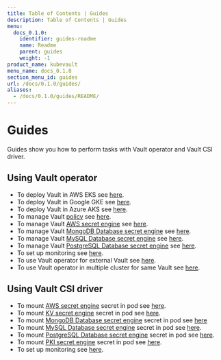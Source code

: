 ```yaml
---
title: Table of Contents | Guides
description: Table of Contents | Guides
menu:
  docs_0.1.0:
    identifier: guides-readme
    name: Readme
    parent: guides
    weight: -1
product_name: kubevault
menu_name: docs_0.1.0
section_menu_id: guides
url: /docs/0.1.0/guides/
aliases:
  - /docs/0.1.0/guides/README/
---
```

# Guides

Guides show you how to perform tasks with Vault operator and Vault CSI driver.

## Using Vault operator

- To deploy Vault in AWS EKS see [here](/docs/guides/provider/eks.md).
- To deploy Vault in Google GKE see [here](/docs/guides/provider/gke.md).
- To deploy Vault in Azure AKS see [here](/docs/guides/provider/aks.md).
- To manage Vault [policy](https://www.vaultproject.io/docs/concepts/policies.html) see [here](/docs/guides/policy-management/policy-management.md).
- To manage Vault [AWS secret engine](https://www.vaultproject.io/docs/secrets/aws/index.html#aws-secrets-engine) see [here](/docs/guides/secret-engines/aws/vault-operator.md).
- To manage Vault [MongoDB Database secret engine](https://www.vaultproject.io/api/secret/databases/mongodb.html) see [here](/docs/guides/secret-engines/mongodb/vault-operator.md).
- To manage Vault [MySQL Database secret engine](https://www.vaultproject.io/api/secret/databases/mysql-maria.html) see [here](/docs/guides/secret-engines/mysql/vault-operator.md).
- To manage Vault [PostgreSQL Database secret engine](https://www.vaultproject.io/api/secret/databases/postgresql.html) see [here](/docs/guides/secret-engines/postgres/vault-operator.md).
- To set up monitoring see [here](/docs/guides/monitoring/overview.md).
- To use Vault operator for external Vault see [here](/docs/guides/provider/external-vault.md).
- To use Vault operator in multiple cluster for same Vault see [here](/docs/guides/provider/multi-cluster-vault.md).

## Using Vault CSI driver

- To mount [AWS secret engine](https://www.vaultproject.io/docs/secrets/aws/index.html) secret in pod see [here](/docs/guides/secret-engines/aws/csi-driver.md).
- To mount [KV secret engine](https://www.vaultproject.io/docs/secrets/kv/kv-v1.html) secret in pod see [here](/docs/guides/secret-engines/kv/csi-driver.md).
- To mount [MongoDB Database secret engine](https://www.vaultproject.io/api/secret/databases/mongodb.html) secret in pod see [here](/docs/guides/secret-engines/mongodb/csi-driver.md)
- To mount [MySQL Database secret engine](https://www.vaultproject.io/api/secret/databases/mysql-maria.html) secret in pod see [here](/docs/guides/secret-engines/mysql/csi-driver.md).
- To mount [PostgreSQL Database secret engine](https://www.vaultproject.io/api/secret/databases/postgresql.html) secret in pod see [here](/docs/guides/secret-engines/postgres/csi-driver.md).
- To mount [PKI secret engine](https://www.vaultproject.io/docs/secrets/pki/index.html) secret in pod see [here](/docs/guides/secret-engines/pki/csi-driver.md).
- To set up monitoring see [here](/docs/guides/monitoring/overview.md). 
